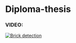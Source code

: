 # Diploma-thesis

### VIDEO:

[![Brick detection](https://img.youtube.com/vi/KKpCGdJnv7Y/0.jpg)](https://www.youtube.com/watch?v=KKpCGdJnv7Y)
